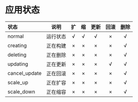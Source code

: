 # 应用状态

| 状态 | 说明 | 扩 | 缩 | 更新 | 回滚 | 删除 |
| :--- | :--: | :--: | :--: | :--: | :--: | :--: |
| normal | 运行状态 | &radic; | &radic; | &radic; | &times; | &radic; |
| creating | 正在构建 | &times; | &times; | &times; | &times; | &radic; |
| deleting | 正在删除 | &times; | &times; | &times; | &times; | &radic; |
| updating | 正在更新 | &times; | &times; | &times; | &radic; | &radic; |
| cancel_update | 正在回滚 | &times; | &times; | &times; | &times; | &radic; |
| scale_up | 正在扩容 | &times; | &times; | &times; | &times; | &radic; |
| scale_down | 正在缩容 | &times; | &times; | &times; | &times; | &radic; | 
